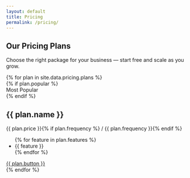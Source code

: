 ```yaml
---
layout: default
title: Pricing
permalink: /pricing/
---
```


<section class="pricing-section">
  <div class="container">
    <h1 class="pricing-title">Our Pricing Plans</h1>
    <p class="pricing-subtitle">Choose the right package for your business — start free and scale as you grow.</p>
    <div class="pricing-grid">
      {% for plan in site.data.pricing.plans %}
      <div class="pricing-card {% if plan.popular %}popular{% endif %}">
        {% if plan.popular %}
          <div class="badge">Most Popular</div>
        {% endif %}
        <h2>{{ plan.name }}</h2>
        <p class="price">{{ plan.price }}{% if plan.frequency %} <span>/ {{ plan.frequency }}</span>{% endif %}</p>
        <ul>
          {% for feature in plan.features %}
          <li>{{ feature }}</li>
          {% endfor %}
        </ul>
        <a href="{{ plan.url }}" class="btn {% if plan.popular %}primary{% endif %}">{{ plan.button }}</a>
      </div>
      {% endfor %}
    </div>
  </div>
</section>
